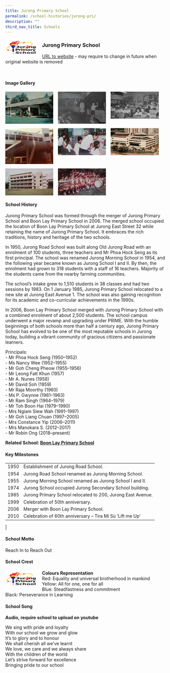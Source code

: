 ```yaml
---
title: Jurong Primary School
permalink: /school-histories/jurong-pri/
description: ""
third_nav_title: Schools
---
```

<img src="/images/jurongpri1.jpg" style="width:20%;margin-right:15px;" align = "left">

### **Jurong Primary School**
[URL to website](https://jurongpri.moe.edu.sg/) - may require to change in future when original website is removed

<br clear="left">

#### **Image Gallery**

<p><a href="/images/jurongpri2.jpg">  
<img src="/images/jurongpri2.jpg" style="width:30%;margin-right:15px;" align = "left">
</a></p>

<p><a href="/images/jurongpri3.jpg">  
<img src="/images/jurongpri3.jpg" style="width:30%;margin-right:15px;" align = "left">
</a></p>

<p><a href="/images/jurongpri4.jpg">  
<img src="/images/jurongpri4.jpg" style="width:30%;margin-right:15px;" align = "left">
</a></p>

<br clear="left">

<p><a href="/images/jurongpri5.jpg">  
<img src="/images/jurongpri5.jpg" style="width:30%;margin-right:15px;" align = "left">
</a></p>

<p><a href="/images/jurongpri6.jpg">  
<img src="/images/jurongpri6.jpg" style="width:30%;margin-right:15px;" align = "left">
</a></p>

<p><a href="/images/jurongpri7.jpg">  
<img src="/images/jurongpri7.jpg" style="width:30%;margin-right:15px;" align = "left">
</a></p>

<br clear="left">

<p><a href="/images/jurongpri8.jpg">  
<img src="/images/jurongpri8.jpg" style="width:30%;margin-right:15px;" align = "left">
</a></p>

<p><a href="/images/jurongpri9.jpg">  
<img src="/images/jurongpri9.jpg" style="width:30%;margin-right:15px;" align = "left">
</a></p>

<br clear="left">

#### **School History**
Jurong Primary School was formed through the merger of Jurong Primary School and Boon Lay Primary School in 2006. The merged school occupied the location of Boon Lay Primary School at Jurong East Street 32 while retaining the name of Jurong Primary School. It embraces the rich traditions, history and heritage of the two schools. 

In 1950, Jurong Road School was built along Old Jurong Road with an enrolment of 100 students, three teachers and Mr Phoa Hock Seng as its first principal. The school was renamed Jurong Morning School in 1954, and the following year became known as Jurong School I and II. By then, the enrolment had grown to 318 students with a staff of 16 teachers. Majority of the students came from the nearby farming communities. 

The school’s intake grew to 1,510 students in 38 classes and had two sessions by 1983. On 1 January 1985, Jurong Primary School relocated to a new site at Jurong East Avenue 1. The school was also gaining recognition for its academic and co-curricular achievements in the 1990s.

In 2006, Boon Lay Primary School merged with Jurong Primary School with a combined enrolment of about 2,500 students. The school campus underwent a major revamp and upgrading under PRIME. With the humble beginnings of both schools more than half a century ago, Jurong Primary School has evolved to be one of the most reputable schools in Jurong today, building a vibrant community of gracious citizens and passionate learners.

Principals:<br>
\- Mr Phoa Hock Seng (1950–1952)<br>
\- Ms Nancy Wee (1952–1955) <br>
\- Mr Goh Cheng Pheow (1955–1956) <br>
\- Mr Leong Fatt Khun (1957)<br>
\- Mr A. Nunes (1958)<br>
\- Mr David Soh (1959)<br>
\- Mr Raja Moorthy (1960)<br>
\- Ms P. Gwynne (1961–1963) <br>
\- Mr Ram Singh (1964–1979) <br>
\- Mr Toh Boon Hai (1979–1990) <br>
\- Mrs Ngiam Siew Wah (1991–1997) <br>
\- Mr Goh Liang Chuan (1997–2005) <br>
\- Mrs Constance Yip (2006–2011)<br>
\- Mrs Manokara S. (2012–2017)<br>
\- Mr Robin Ong (2018–present)

**Related School: [Boon Lay Primary School](/school-histories/boon-lay-pri/)**

#### **Key Milestones**

|  |  |
|:---:|---|
| 1950 | Establishment of Jurong Road School. |
| 1954 | Jurong Road School renamed as Jurong Morning School. |
| 1955 | Jurong Morning School renamed as Jurong School I and II. |
| 1974 | Jurong School occupied Jurong Secondary School building. |
| 1985 | Jurong Primary School relocated to 200, Jurong East Avenue. |
| 1999 | Celebration of 50th anniversary. |
| 2006 | Merger with Boon Lay Primary School. |
| 2010 | Celebration of 60th anniversary – Tira Mi Sù ‘Lift me Up’ |
|

#### **School Motto**
Reach In to Reach Out

#### **School Crest**
<img src="/images/jurongpri1.jpg" style="width:20%;margin-right:15px;" align = "left">

**Colours Representation**<br>
Red: Equality and universal brotherhood in mankind<br>
Yellow: All for one, one for all<br>
Blue: Steadfastness and commitment<br>
Black: Perseverance in Learning

#### **School Song**
**Audio, require school to upload on youtube**

We sing with pride and loyalty<br>
With our school we grow and glow<br>
It’s to glory and to honour<br>
We shall cherish all we’ve learnt<br>
We love, we care and we always share<br>
With the children of the world<br>
Let’s strive forward for excellence<br>
Bringing pride to our school